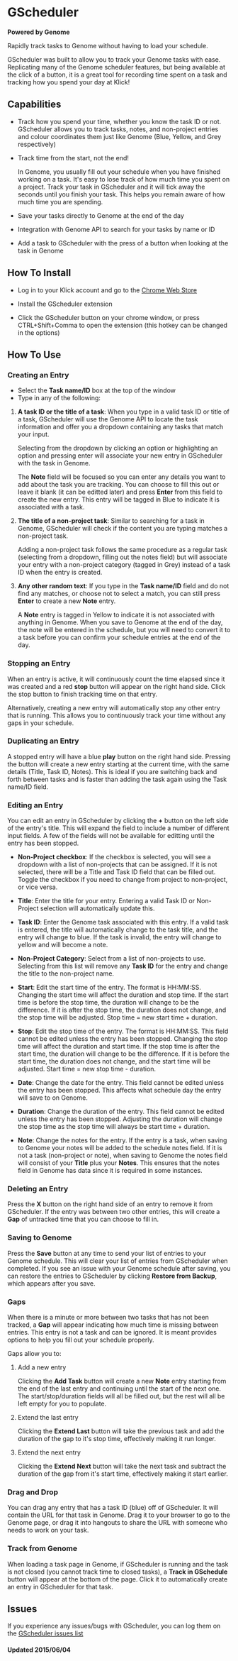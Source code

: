 # GScheduler
**Powered by Genome**

Rapidly track tasks to Genome without having to load your schedule.

GScheduler was built to allow you to track your Genome tasks with ease. Replicating many of the Genome scheduler features, but being available at the click of a button, it is a great tool for recording time spent on a task and tracking how you spend your day at Klick!

## Capabilities

- Track how you spend your time, whether you know the task ID or not. GScheduler allows you to track tasks, notes, and non-project entries and colour coordinates them just like Genome (Blue, Yellow, and Grey respectively)

- Track time from the start, not the end!

    In Genome, you usually fill out your schedule when you have finished working on a task. It's easy to lose track of how much time you spent on a project. Track your task in GScheduler and it will tick away the seconds until you finish your task. This helps you remain aware of how much time you are spending.

- Save your tasks directly to Genome at the end of the day

- Integration with Genome API to search for your tasks by name or ID

- Add a task to GScheduler with the press of a button when looking at the task in Genome


## How To Install

- Log in to your Klick account and go to the [Chrome Web Store](https://chrome.google.com/webstore/category/for_your_domain)

- Install the GScheduler extension

- Click the GScheduler button on your chrome window, or press CTRL+Shift+Comma to open the extension (this hotkey can be changed in the options)

## How To Use

### Creating an Entry

- Select the **Task name/ID** box at the top of the window
- Type in any of the following:

1. **A task ID or the title of a task**: When you type in a valid task ID or title of a task, GScheduler will use the Genome API to locate the task information and offer you a dropdown containing any tasks that match your input.

    Selecting from the dropdown by clicking an option or highlighting an option and pressing enter will associate your new entry in GScheduler with the task in Genome.

    The **Note** field will be focused so you can enter any details you want to add about the task you are tracking. You can choose to fill this out or leave it blank (it can be editted later) and press **Enter** from this field to create the new entry. This entry will be tagged in Blue to indicate it is associated with a task.

2. **The title of a non-project task**: Similar to searching for a task in Genome, GScheduler will check if the content you are typing matches a non-project task.

    Adding a non-project task follows the same procedure as a regular task (selecting from a dropdown, filling out the notes field) but will associate your entry with a non-project category (tagged in Grey) instead of a task ID when the entry is created.

3. **Any other random text**: If you type in the **Task name/ID** field and do not find any matches, or choose not to select a match, you can still press **Enter** to create a new **Note** entry.

    A **Note** entry is tagged in Yellow to indicate it is not associated with anything in Genome. When you save to Genome at the end of the day, the note will be entered in the schedule, but you will need to convert it to a task before you can confirm your schedule entries at the end of the day.

### Stopping an Entry

When an entry is active, it will continuously count the time elapsed since it was created and a red **stop** button will appear on the right hand side. Click the stop button to finish tracking time on that entry.

Alternatively, creating a new entry will automatically stop any other entry that is running. This allows you to continuously track your time without any gaps in your schedule.

### Duplicating an Entry

A stopped entry will have a blue **play** button on the right hand side. Pressing the button will create a new entry starting at the current time, with the same details (Title, Task ID, Notes). This is ideal if you are switching back and forth between tasks and is faster than adding the task again using the Task name/ID field.

### Editing an Entry

You can edit an entry in GScheduler by clicking the **+** button on the left side of the entry's title. This will expand the field to include a number of different input fields. A few of the fields will not be available for editting until the entry has been stopped.

- **Non-Project checkbox**: If the checkbox is selected, you will see a dropdown with a list of non-projects that can be assigned. If it is not selected, there will be a Title and Task ID field that can be filled out. Toggle the checkbox if you need to change from project to non-project, or vice versa.

- **Title**: Enter the title for your entry. Entering a valid Task ID or Non-Project selection will automatically update this.

- **Task ID**: Enter the Genome task associated with this entry. If a valid task is entered, the title will automatically change to the task title, and the entry will change to blue. If the task is invalid, the entry will change to yellow and will become a note.

- **Non-Project Category**: Select from a list of non-projects to use. Selecting from this list will remove any **Task ID** for the entry and change the title to the non-project name.

- **Start**: Edit the start time of the entry. The format is HH:MM:SS. Changing the start time will affect the duration and stop time. If the start time is before the stop time, the duration will change to be the difference. If it is after the stop time, the duration does not change, and the stop time will be adjusted. Stop time = new start time + duration.

- **Stop**: Edit the stop time of the entry. The format is HH:MM:SS. This field cannot be edited unless the entry has been stopped. Changing the stop time will affect the duration and start time. If the stop time is after the start time, the duration will change to be the difference. If it is before the start time, the duration does not change, and the start time will be adjusted. Start time = new stop time - duration.

- **Date**: Change the date for the entry. This field cannot be edited unless the entry has been stopped. This affects what schedule day the entry will save to on Genome.

- **Duration**: Change the duration of the entry. This field cannot be edited unless the entry has been stopped. Adjusting the duration will change the stop time as the stop time will always be start time + duration.

- **Note**: Change the notes for the entry. If the entry is a task, when saving to Genome your notes will be added to the schedule notes field. If it is not a task (non-project or note), when saving to Genome the notes field will consist of your **Title** plus your **Notes**. This ensures that the notes field in Genome has data since it is required in some instances.

### Deleting an Entry

Press the **X** button on the right hand side of an entry to remove it from GScheduler. If the entry was between two other entries, this will create a **Gap** of untracked time that you can choose to fill in.

### Saving to Genome

Press the **Save** button at any time to send your list of entries to your Genome schedule. This will clear your list of entries from GScheduler when completed. If you see an issue with your Genome schedule after saving, you can restore the entries to GScheduler by clicking **Restore from Backup**, which appears after you save.

### Gaps

When there is a minute or more between two tasks that has not been tracked, a **Gap** will appear indicating how much time is missing between entries. This entry is not a task and can be ignored. It is meant provides options to help you fill out your schedule properly.

Gaps allow you to:

1. Add a new entry

    Clicking the **Add Task** button will create a new **Note** entry starting from the end of the last entry and continuing until the start of the next one. The start/stop/duration fields will all be filled out, but the rest will all be left empty for you to populate.

2. Extend the last entry

    Clicking the **Extend Last** button will take the previous task and add the duration of the gap to it's stop time, effectively making it run longer.

3. Extend the next entry

    Clicking the **Extend Next** button will take the next task and subtract the duration of the gap from it's start time, effectively making it start earlier.

### Drag and Drop

You can drag any entry that has a task ID (blue) off of GScheduler. It will contain the URL for that task in Genome. Drag it to your browser to go to the Genome page, or drag it into hangouts to share the URL with someone who needs to work on your task.

### Track from Genome

When loading a task page in Genome, if GScheduler is running and the task is not closed (you cannot track time to closed tasks), a **Track in GSchedule** button will appear at the bottom of the page. Click it to automatically create an entry in GScheduler for that task.

## Issues

If you experience any issues/bugs with GScheduler, you can log them on the [GScheduler issues list](https://github.com/iDVB/chrome-gscheduler/issues)


#### Updated 2015/06/04